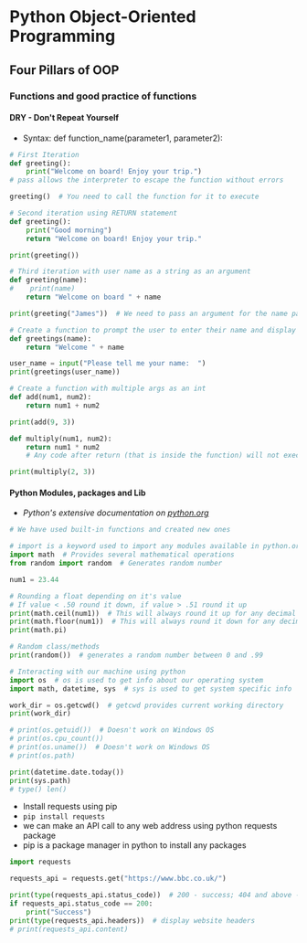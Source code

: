 # Python Object-Oriented Programming
## Four Pillars of OOP
### Functions and good practice of functions
#### DRY - Don't Repeat Yourself
- Syntax:   def function_name(parameter1, parameter2):

```python
# First Iteration
def greeting():
    print("Welcome on board! Enjoy your trip.")
# pass allows the interpreter to escape the function without errors

greeting()  # You need to call the function for it to execute
```
```python
# Second iteration using RETURN statement
def greeting():
    print("Good morning")
    return "Welcome on board! Enjoy your trip."

print(greeting())
```
```python
# Third iteration with user name as a string as an argument
def greeting(name):
#    print(name)
    return "Welcome on board " + name

print(greeting("James"))  # We need to pass an argument for the name parameter
```
```python
# Create a function to prompt the user to enter their name and display the name back to the user with greeting message
def greetings(name):
    return "Welcome " + name

user_name = input("Please tell me your name:  ")
print(greetings(user_name))
```
```python
# Create a function with multiple args as an int
def add(num1, num2):
    return num1 + num2

print(add(9, 3))

def multiply(num1, num2):
    return num1 * num2
    # Any code after return (that is inside the function) will not execute

print(multiply(2, 3))
```

#### Python Modules, packages and Lib
- *Python's extensive documentation on [python.org](https://docs.python.org/3/library/)*

```python
# We have used built-in functions and created new ones

# import is a keyword used to import any modules available in python.org
import math  # Provides several mathematical operations
from random import random  # Generates random number

num1 = 23.44

# Rounding a float depending on it's value
# If value < .50 round it down, if value > .51 round it up
print(math.ceil(num1))  # This will always round it up for any decimal value
print(math.floor(num1))  # This will always round it down for any decimal value
print(math.pi)

# Random class/methods
print(random())  # generates a random number between 0 and .99
```
```python
# Interacting with our machine using python
import os  # os is used to get info about our operating system
import math, datetime, sys  # sys is used to get system specific info

work_dir = os.getcwd()  # getcwd provides current working directory
print(work_dir)

# print(os.getuid())  # Doesn't work on Windows OS
# print(os.cpu_count())
# print(os.uname())  # Doesn't work on Windows OS
# print(os.path)

print(datetime.date.today())
print(sys.path)
# type() len()
```
- Install requests using pip
- `pip install requests`
- we can make an API call to any web address using python requests package
- pip is a package manager in python to install any packages

```python
import requests

requests_api = requests.get("https://www.bbc.co.uk/")

print(type(requests_api.status_code))  # 200 - success; 404 and above - error
if requests_api.status_code == 200:
    print("Success")
print(type(requests_api.headers))  # display website headers
# print(requests_api.content)
```